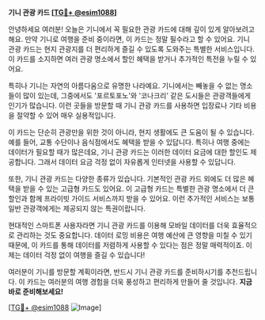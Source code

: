 **기니 관광 카드 [[TG💪+ @esim1088](https://t.me/s/esim1088)]**

안녕하세요 여러분! 오늘은 기니에서 꼭 필요한 관광 카드에 대해 깊이 있게 알아보려고 해요. 만약 기니로 여행을 준비 중이라면, 이 카드는 정말 필수라고 할 수 있어요. 기니 관광 카드는 현지 관광지를 더 편리하게 즐길 수 있도록 도와주는 특별한 서비스입니다. 이 카드를 소지하면 여러 관광 명소에서 할인 혜택을 받거나 추가적인 특전을 누릴 수 있어요.

특히나 기니는 자연의 아름다움으로 유명한 나라예요. 기니에서는 빼놓을 수 없는 명소들이 많이 있는데, 그중에서도 '포르토포노'와 '코나크리' 같은 도시들은 관광객들에게 인기가 많습니다. 이런 곳들을 방문할 때 기니 관광 카드를 사용하면 입장료나 기타 비용을 절약할 수 있어 매우 실용적입니다.

이 카드는 단순히 관광만을 위한 것이 아니라, 현지 생활에도 큰 도움이 될 수 있습니다. 예를 들어, 교통 수단이나 음식점에서도 혜택을 받을 수 있답니다. 특히나 여행 중에는 데이터가 필요할 때가 많은데요, 기니 관광 카드는 이러한 데이터 요금에 대한 할인도 제공합니다. 그래서 데이터 요금 걱정 없이 자유롭게 인터넷을 사용할 수 있답니다.

또한, 기니 관광 카드는 다양한 종류가 있습니다. 기본적인 관광 카드 외에도 더 많은 혜택을 받을 수 있는 고급형 카드도 있어요. 이 고급형 카드는 특별한 관광 명소에서 더 큰 할인과 함께 프라이빗 가이드 서비스까지 받을 수 있어요. 이런 추가적인 서비스는 보통 일반 관광객에게는 제공되지 않는 특권이랍니다.

현대적인 스마트폰 사용자라면 기니 관광 카드를 이용해 모바일 데이터를 더욱 효율적으로 관리하는 것도 중요합니다. 데이터 로밍 비용은 여행 예산에 큰 영향을 미칠 수 있기 때문에, 이 카드를 통해 데이터를 저렴하게 사용할 수 있다는 점은 정말 매력적이죠. 이제는 데이터 걱정 없이 여행을 즐길 수 있습니다!

여러분이 기니를 방문할 계획이라면, 반드시 기니 관광 카드를 준비하시기를 추천드립니다. 이 카드는 여러분의 여행 경험을 더욱 풍성하고 편리하게 만들어 줄 것입니다. **지금 바로 준비해보세요!**

[[TG💪+ @esim1088](https://t.me/s/esim1088) ![Image](https://i.postimg.cc/Y0z9fWf4/image.png)]